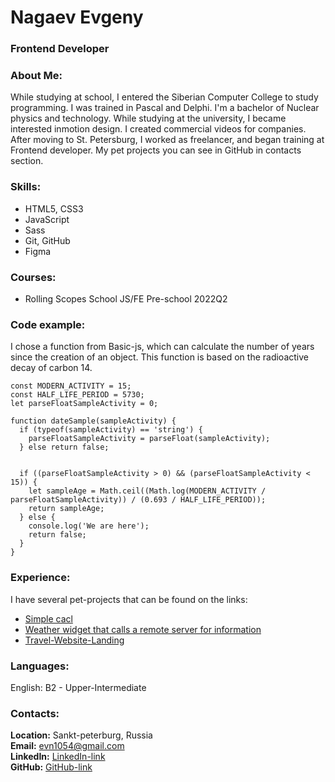# Nagaev Evgeny 
### Frontend Developer

### About Me:  
While studying at school, I entered the Siberian Computer College to study programming. I was trained in Pascal and Delphi. I'm a bachelor of Nuclear physics and technology. While studying at the university, I became interested inmotion design. I created commercial videos for companies. After moving to St. Petersburg, I worked as freelancer, and began training at Frontend developer. My pet projects you can see in GitHub in contacts section.

### Skills:
* HTML5, CSS3
* JavaScript
* Sass
* Git, GitHub
* Figma

### Courses:
* Rolling Scopes School JS/FE Pre-school 2022Q2

### Code example:
I chose a function from Basic-js, which can calculate the number of years since the creation of an object. This function is based on the radioactive decay of carbon 14.
```
const MODERN_ACTIVITY = 15;
const HALF_LIFE_PERIOD = 5730;
let parseFloatSampleActivity = 0;

function dateSample(sampleActivity) {
  if (typeof(sampleActivity) == 'string') {
    parseFloatSampleActivity = parseFloat(sampleActivity);
  } else return false;


  if ((parseFloatSampleActivity > 0) && (parseFloatSampleActivity < 15)) {
    let sampleAge = Math.ceil((Math.log(MODERN_ACTIVITY / parseFloatSampleActivity)) / (0.693 / HALF_LIFE_PERIOD));
    return sampleAge;
  } else {
    console.log('We are here');
    return false;
  }
}
```
### Experience:
I have several pet-projects that can be found on the links:  
* [Simple cacl](https://evn1054.github.io/Calc/index.html)
* [Weather widget that calls a remote server for information](https://evn1054.github.io/WeatherFCC/2022_04_22_Weather_prj/index.html)
* [Travel-Website-Landing](https://evn1054.github.io/travel-website-landing/)

### Languages:
English: B2 - Upper-Intermediate

### Contacts:
**Location:** Sankt-peterburg, Russia  
**Email:** evn1054@gmail.com  
**LinkedIn:** [LinkedIn-link](https://linkedin.com/in/evgeny-nagaev-40aa30163)  
**GitHub:** [GitHub-link](https://github.com/evn1054) 